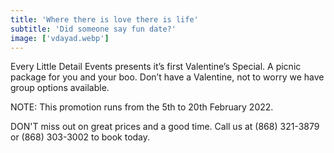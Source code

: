 ```yaml
---
title: 'Where there is love there is life'
subtitle: 'Did someone say fun date?'
image: ['vdayad.webp']
---
```


<article>
    <p> Every Little Detail Events presents it’s first Valentine’s Special. A picnic package for you and your boo.
Don’t have a Valentine, not to worry we have group options available. </p>
<p> NOTE:  This promotion runs from the 5th to 20th February 2022.<p>
    <p>
DON'T miss out on great prices and a good time. Call us at (868) 321-3879 or (868) 303-3002 to book today.
    </p>
    
 </article>
